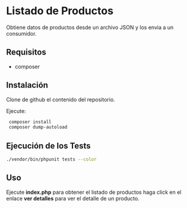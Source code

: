 # Listado de Productos

Obtiene datos de productos desde un archivo JSON y los envia a un
consumidor.

## Requisitos
- composer

## Instalación
Clone de github el contenido del repositorio.

Ejecute:

```bash
 composer install
 composer dump-autoload
```

## Ejecución de los Tests

```bash
./vendor/bin/phpunit tests --color
```

## Uso
Ejecute **index.php** para obtener el listado de productos
haga click en el enlace **ver detalles** para ver el detalle de un producto.
